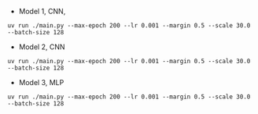 - Model 1, CNN, [](https://medium.com/@cr.tagadiya/arcface-loss-mnist-case-study-9ba89427d924)
```
uv run ./main.py --max-epoch 200 --lr 0.001 --margin 0.5 --scale 30.0 --batch-size 128
```

- Model 2, CNN
```
uv run ./main.py --max-epoch 200 --lr 0.001 --margin 0.5 --scale 30.0 --batch-size 128
```

- Model 3, MLP
```
uv run ./main.py --max-epoch 200 --lr 0.001 --margin 0.5 --scale 30.0 --batch-size 128
```
